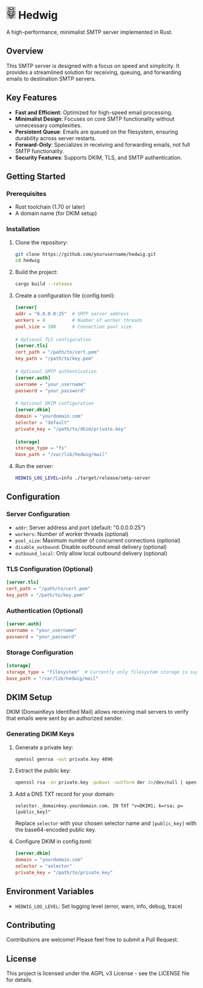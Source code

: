 # <img src="logo.png" alt="Hedwig Logo" width="25"> Hedwig

A high-performance, minimalist SMTP server implemented in Rust.

## Overview

This SMTP server is designed with a focus on speed and simplicity. It provides a streamlined solution for receiving, queuing, and forwarding emails to destination SMTP servers.

## Key Features

- **Fast and Efficient**: Optimized for high-speed email processing.
- **Minimalist Design**: Focuses on core SMTP functionality without unnecessary complexities.
- **Persistent Queue**: Emails are queued on the filesystem, ensuring durability across server restarts.
- **Forward-Only**: Specializes in receiving and forwarding emails, not full SMTP functionality.
- **Security Features**: Supports DKIM, TLS, and SMTP authentication.

## Getting Started

### Prerequisites

- Rust toolchain (1.70 or later)
- A domain name (for DKIM setup)

### Installation

1. Clone the repository:

   ```bash
   git clone https://github.com/yourusername/hedwig.git
   cd hedwig
   ```

2. Build the project:

   ```bash
   cargo build --release
   ```

3. Create a configuration file (config.toml):

   ```toml
   [server]
   addr = "0.0.0.0:25"  # SMTP server address
   workers = 4          # Number of worker threads
   pool_size = 100      # Connection pool size

   # Optional TLS configuration
   [server.tls]
   cert_path = "/path/to/cert.pem"
   key_path = "/path/to/key.pem"

   # Optional SMTP authentication
   [server.auth]
   username = "your_username"
   password = "your_password"

   # Optional DKIM configuration
   [server.dkim]
   domain = "yourdomain.com"
   selector = "default"
   private_key = "/path/to/dkim/private.key"

   [storage]
   storage_type = "fs"
   base_path = "/var/lib/hedwig/mail"
   ```

4. Run the server:
   ```bash
   HEDWIG_LOG_LEVEL=info ./target/release/smtp-server
   ```

## Configuration

### Server Configuration

- `addr`: Server address and port (default: "0.0.0.0:25")
- `workers`: Number of worker threads (optional)
- `pool_size`: Maximum number of concurrent connections (optional)
- `disable_outbound`: Disable outbound email delivery (optional)
- `outbound_local`: Only allow local outbound delivery (optional)

### TLS Configuration (Optional)

```toml
[server.tls]
cert_path = "/path/to/cert.pem"
key_path = "/path/to/key.pem"
```

### Authentication (Optional)

```toml
[server.auth]
username = "your_username"
password = "your_password"
```

### Storage Configuration

```toml
[storage]
storage_type = "filesystem"  # Currently only filesystem storage is supported
base_path = "/var/lib/hedwig/mail"
```

## DKIM Setup

DKIM (DomainKeys Identified Mail) allows receiving mail servers to verify that emails were sent by an authorized sender.

### Generating DKIM Keys

1. Generate a private key:

   ```bash
   openssl genrsa -out private.key 4096
   ```

2. Extract the public key:

   ```bash
   openssl rsa -in private.key -pubout -outform der 2>/dev/null | openssl base64 -A
   ```

3. Add a DNS TXT record for your domain:

   ```
   selector._domainkey.yourdomain.com. IN TXT "v=DKIM1; k=rsa; p=[public_key]"
   ```

   Replace `selector` with your chosen selector name and `[public_key]` with the base64-encoded public key.

4. Configure DKIM in config.toml:
   ```toml
   [server.dkim]
   domain = "yourdomain.com"
   selector = "selector"
   private_key = "/path/to/private.key"
   ```

## Environment Variables

- `HEDWIG_LOG_LEVEL`: Set logging level (error, warn, info, debug, trace)

## Contributing

Contributions are welcome! Please feel free to submit a Pull Request.

## License

This project is licensed under the AGPL v3 License - see the LICENSE file for details.
